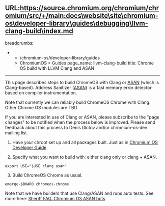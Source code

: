 URL:https://source.chromium.org/chromium/chromium/src/+/main:docs\website\site\chromium-os\developer-library\guides\debugging\llvm-clang-build\index.md
---
breadcrumbs:
- - /chromium-os/developer-library/guides
  - ChromiumOS > Guides
page_name: llvm-clang-build
title: Chrome OS build with LLVM Clang and ASAN
---

This page describes steps to build ChromeOS with Clang or
[ASAN](/developers/testing/addresssanitizer) (which is Clang-based). Address
Sanitizer ([ASAN](/developers/testing/addresssanitizer)) is a fast memory error
detector based on compiler instrumentation.

Note that currently we can reliably build ChromeOS Chrome with Clang. Other
Chrome OS modules are TBD.

If you are interested in use of Clang or ASAN, please subscribe to the "page
changes" to be notified when the process below is improved. Please send feedback
about this process to Denis Glotov and/or chromium-os-dev mailing list.

1. Have your chroot set up and all packages built. Just as in [Chromium OS
Developer Guide](/chromium-os/developer-guide).

2. Specify what you want to build with: either clang only or clang + ASAN.

```none
export USE="$USE clang asan"
```

3. Build ChromeOS Chrome as usual.

```none
emerge-$BOARD chromeos-chrome
```

Note that we have builders that use Clang/ASAN and runs auto tests. See more
here: [Sheriff FAQ: Chromium OS ASAN bots](/system/errors/NodeNotFound).
